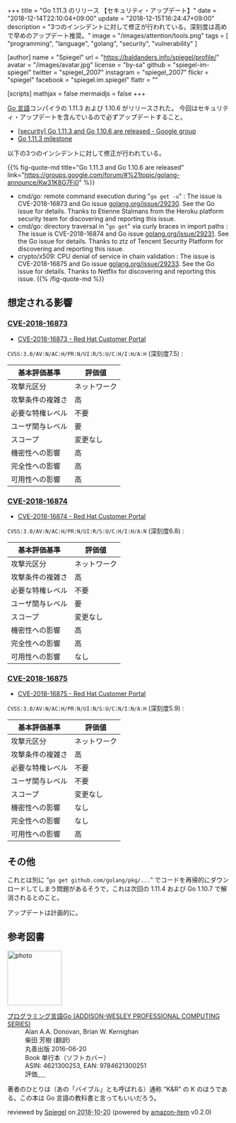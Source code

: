 +++
title = "Go 1.11.3 のリリース 【セキュリティ・アップデート】"
date = "2018-12-14T22:10:04+09:00"
update = "2018-12-15T16:24:47+09:00"
description = "3つのインシデントに対して修正が行われている。深刻度は高めで早めのアップデート推奨。"
image = "/images/attention/tools.png"
tags  = [ "programming", "language", "golang", "security", "vulnerability" ]

[author]
  name      = "Spiegel"
  url       = "https://baldanders.info/spiegel/profile/"
  avatar    = "/images/avatar.jpg"
  license   = "by-sa"
  github    = "spiegel-im-spiegel"
  twitter   = "spiegel_2007"
  instagram = "spiegel_2007"
  flickr    = "spiegel"
  facebook  = "spiegel.im.spiegel"
  flattr    = ""

[scripts]
  mathjax = false
  mermaidjs = false
+++

[Go 言語]コンパイラの 1.11.3 および 1.10.6 がリリースされた。
今回はセキュリティ・アップデートを含んでいるので必ずアップデートすること。

- [[security] Go 1.11.3 and Go 1.10.6 are released - Google group](https://groups.google.com/forum/#%21topic/golang-announce/Kw31K8G7Fi0)
- [Go 1.11.3 milestone](https://github.com/golang/go/issues?q=milestone%3AGo1.11.3)

以下の3つのインシデントに対して修正が行われている。

{{% fig-quote-md title="Go 1.11.3 and Go 1.10.6 are released" link="https://groups.google.com/forum/#%21topic/golang-announce/Kw31K8G7Fi0" %}}
- cmd/go: remote command execution during "`go get -u`" : The issue is CVE-2018-16873 and Go issue [golang.org/issue/29230](https://golang.org/issue/29230). See the Go issue for details. Thanks to Etienne Stalmans from the Heroku platform security team for discovering and reporting this issue.
- cmd/go: directory traversal in "`go get`" via curly braces in import paths : The issue is CVE-2018-16874 and Go issue [golang.org/issue/29231](https://golang.org/issue/29231). See the Go issue for details. Thanks to ztz of Tencent Security Platform for discovering and reporting this issue.
- crypto/x509: CPU denial of service in chain validation : The issue is CVE-2018-16875 and Go issue [golang.org/issue/29233](https://golang.org/issue/29233). See the Go issue for details. Thanks to Netflix for discovering and reporting this issue.
{{% /fig-quote-md %}}

## 想定される影響

### [CVE-2018-16873](https://nvd.nist.gov/vuln/detail/CVE-2018-16873)

- [CVE-2018-16873 - Red Hat Customer Portal](https://access.redhat.com/security/cve/cve-2018-16873) 

`CVSS:3.0/AV:N/AC:H/PR:N/UI:R/S:U/C:H/I:H/A:H` (深刻度7.5) : 

| 基本評価基準     | 評価値       |
| ---------------- | ------------ |
| 攻撃元区分       | ネットワーク |
| 攻撃条件の複雑さ | 高           |
| 必要な特権レベル | 不要         |
| ユーザ関与レベル | 要           |
| スコープ         | 変更なし     |
| 機密性への影響   | 高           |
| 完全性への影響   | 高           |
| 可用性への影響   | 高           |

### [CVE-2018-16874](https://nvd.nist.gov/vuln/detail/CVE-2018-16874)

- [CVE-2018-16874 - Red Hat Customer Portal](https://access.redhat.com/security/cve/cve-2018-16874)

`CVSS:3.0/AV:N/AC:H/PR:N/UI:R/S:U/C:H/I:H/A:N` (深刻度6.8) : 

| 基本評価基準     | 評価値       |
| ---------------- | ------------ |
| 攻撃元区分       | ネットワーク |
| 攻撃条件の複雑さ | 高           |
| 必要な特権レベル | 不要         |
| ユーザ関与レベル | 要           |
| スコープ         | 変更なし     |
| 機密性への影響   | 高           |
| 完全性への影響   | 高           |
| 可用性への影響   | なし         |

### [CVE-2018-16875](https://nvd.nist.gov/vuln/detail/CVE-2018-16875)

- [CVE-2018-16875 - Red Hat Customer Portal](https://access.redhat.com/security/cve/cve-2018-16875)

`CVSS:3.0/AV:N/AC:H/PR:N/UI:N/S:U/C:N/I:N/A:H` (深刻度5.9) : 

| 基本評価基準     | 評価値       |
| ---------------- | ------------ |
| 攻撃元区分       | ネットワーク |
| 攻撃条件の複雑さ | 高           |
| 必要な特権レベル | 不要         |
| ユーザ関与レベル | 不要         |
| スコープ         | 変更なし     |
| 機密性への影響   | なし         |
| 完全性への影響   | なし         |
| 可用性への影響   | 高           |

## その他

これとは別に “`go get github.com/golang/pkg/...`” でコードを再帰的にダウンロードしてしまう問題があるそうで，これは次回の 1.11.4 および Go 1.10.7 で解消されるとのこと。

アップデートは計画的に。

[Go 言語]: https://golang.org/ "The Go Programming Language"

## 参考図書

<div class="hreview">
  <div class="photo"><a class="item url" href="https://www.amazon.co.jp/%E3%83%97%E3%83%AD%E3%82%B0%E3%83%A9%E3%83%9F%E3%83%B3%E3%82%B0%E8%A8%80%E8%AA%9EGo-ADDISON-WESLEY-PROFESSIONAL-COMPUTING-Donovan/dp/4621300253?SubscriptionId=AKIAJYVUJ3DMTLAECTHA&tag=baldandersinf-22&linkCode=xm2&camp=2025&creative=165953&creativeASIN=4621300253"><img src="https://images-fe.ssl-images-amazon.com/images/I/41meaSLNFfL._SL160_.jpg" width="123" alt="photo"></a></div>
  <dl class="fn">
    <dt><a href="https://www.amazon.co.jp/%E3%83%97%E3%83%AD%E3%82%B0%E3%83%A9%E3%83%9F%E3%83%B3%E3%82%B0%E8%A8%80%E8%AA%9EGo-ADDISON-WESLEY-PROFESSIONAL-COMPUTING-Donovan/dp/4621300253?SubscriptionId=AKIAJYVUJ3DMTLAECTHA&tag=baldandersinf-22&linkCode=xm2&camp=2025&creative=165953&creativeASIN=4621300253">プログラミング言語Go (ADDISON-WESLEY PROFESSIONAL COMPUTING SERIES)</a></dt>
	<dd>Alan A.A. Donovan, Brian W. Kernighan</dd>
	<dd>柴田 芳樹 (翻訳)</dd>
    <dd>丸善出版 2016-06-20</dd>
    <dd>Book 単行本（ソフトカバー）</dd>
    <dd>ASIN: 4621300253, EAN: 9784621300251</dd>
    <dd>評価<abbr class="rating fa-sm" title="5">&nbsp;<i class="fas fa-star"></i>&nbsp;<i class="fas fa-star"></i>&nbsp;<i class="fas fa-star"></i>&nbsp;<i class="fas fa-star"></i>&nbsp;<i class="fas fa-star"></i></abbr></dd>
  </dl>
  <p class="description">著者のひとりは（あの「バイブル」とも呼ばれる）通称 “K&amp;R” の K のほうである。この本は Go 言語の教科書と言ってもいいだろう。</p>
  <p class="powered-by" >reviewed by <a href='#maker' class='reviewer'>Spiegel</a> on <abbr class="dtreviewed" title="2018-10-20">2018-10-20</abbr> (powered by <a href="https://github.com/spiegel-im-spiegel/amazon-item" >amazon-item</a> v0.2.0)</p>
</div>
